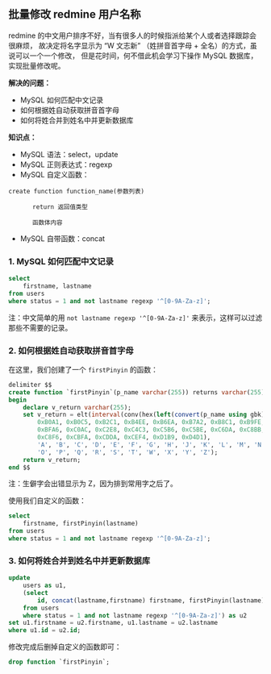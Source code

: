 ## 批量修改 redmine 用户名称

redmine 的中文用户排序不好，当有很多人的时候指派给某个人或者选择跟踪会很麻烦，
故决定将名字显示为 “W 文志新” （姓拼音首字母 + 全名）的方式，虽说可以一个一个修改，
但是花时间，何不借此机会学习下操作 MySQL 数据库，实现批量修改呢。

**解决的问题：**

* MySQL 如何匹配中文记录
* 如何根据姓自动获取拼音首字母
* 如何将姓合并到姓名中并更新数据库

**知识点：**

* MySQL 语法：select，update
* MySQL 正则表达式：regexp
* MySQL 自定义函数：
```
create function function_name(参数列表)

　　　　return 返回值类型

　　　　函数体内容
```
* MySQL 自带函数：concat

### 1. MySQL 如何匹配中文记录

```sql
select
    firstname, lastname
from users
where status = 1 and not lastname regexp '^[0-9A-Za-z]';
```

注：中文简单的用 `not lastname regexp '^[0-9A-Za-z]'` 来表示，这样可以过滤那些不需要的记录。

### 2. 如何根据姓自动获取拼音首字母

在这里，我们创建了一个 `firstPinyin` 的函数：
```sql
delimiter $$
create function `firstPinyin`(p_name varchar(255)) returns varchar(255) charset utf8
begin
    declare v_return varchar(255);
    set v_return = elt(interval(conv(hex(left(convert(p_name using gbk), 1)), 16, 10),
        0xB0A1, 0xB0C5, 0xB2C1, 0xB4EE, 0xB6EA, 0xB7A2, 0xB8C1, 0xB9FE, 0xBBF7,
        0xBFA6, 0xC0AC, 0xC2E8, 0xC4C3, 0xC5B6, 0xC5BE, 0xC6DA, 0xC8BB,
        0xC8F6, 0xCBFA, 0xCDDA, 0xCEF4, 0xD1B9, 0xD4D1),
        'A', 'B', 'C', 'D', 'E', 'F', 'G', 'H', 'J', 'K', 'L', 'M', 'N',
        'O', 'P', 'Q', 'R', 'S', 'T', 'W', 'X', 'Y', 'Z');
    return v_return;
end $$
```

注：生僻字会出错显示为 Z，因为排到常用字之后了。

使用我们自定义的函数：
```sql
select
    firstname, firstPinyin(lastname)
from users
where status = 1 and not lastname regexp '^[0-9A-Za-z]';
```

### 3. 如何将姓合并到姓名中并更新数据库

```sql
update
    users as u1,
    (select
        id, concat(lastname,firstname) firstname, firstPinyin(lastname) lastname
    from users
    where status = 1 and not lastname regexp '^[0-9A-Za-z]') as u2
set u1.firstname = u2.firstname, u1.lastname = u2.lastname
where u1.id = u2.id;
```

修改完成后删掉自定义的函数即可：
```sql
drop function `firstPinyin`;
```